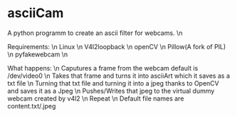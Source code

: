 # asciiCam
A python programm to create an ascii filter for webcams. \n

Requirements: \n
  Linux \n
  V4l2loopback \n
  openCV \n
  Pillow(A fork of PIL) \n
  pyfakewebcam \n
  
 What happens: \n
  Caputures a frame from the webcam default is /dev/video0 \n
  Takes that frame and turns it into asciiArt which it saves as a txt file \n
  Turning that txt file and turning it into a jpeg thanks to OpenCV and saves it as a Jpeg \n
  Pushes/Writes that jpeg to the virtual dummy webcam created by v4l2 \n
  Repeat \n
Default file names are content.txt/.jpeg
